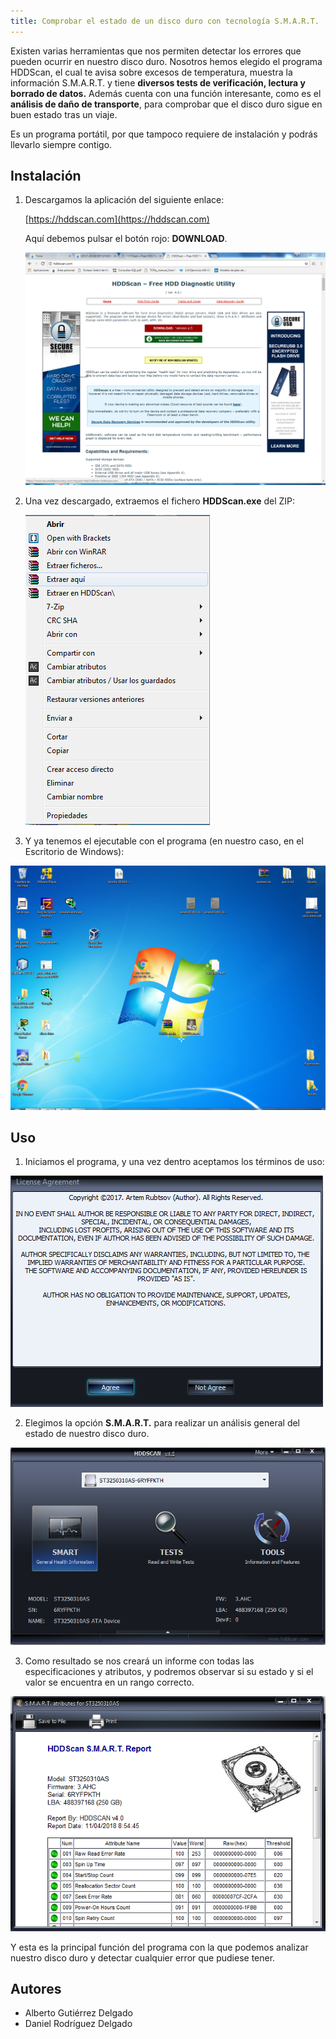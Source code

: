 ```yaml
---
title: Comprobar el estado de un disco duro con tecnología S.M.A.R.T.
---
```


Existen varias herramientas que nos permiten detectar los errores que pueden ocurrir en nuestro disco duro. Nosotros hemos elegido el programa HDDScan, el cual te avisa sobre excesos de temperatura, muestra la información S.M.A.R.T. y tiene **diversos tests de verificación, lectura y borrado de datos.**
Además cuenta con una función interesante, como es el **análisis de daño de transporte**, para comprobar que el disco duro sigue en buen estado tras un viaje.

Es un programa portátil, por que tampoco requiere de instalación y podrás llevarlo siempre contigo.

## Instalación

1. Descargamos la aplicación del siguiente enlace:

   [https://hddscan.com](https://hddscan.com)

   Aquí debemos pulsar el botón rojo: **DOWNLOAD**.

   ![Link rojo](imagenes/1.png) 

2. Una vez descargado, extraemos el fichero **HDDScan.exe** del ZIP:

   ![Extracción](imagenes/2.png)

3. Y ya tenemos el ejecutable con el programa (en nuestro caso, en el Escritorio de Windows):

![Ejecutable](imagenes/3.png)

## Uso

1. Iniciamos el programa, y una vez dentro aceptamos los términos de uso:

![Aceptar términos de uso](imagenes/4.png)

2. Elegimos la opción **S.M.A.R.T.** para realizar un análisis general del estado de nuestro disco duro. 

![SMART](imagenes/5.png)

3. Como resultado se nos creará un informe con todas las especificaciones y atributos, y podremos observar si su estado y si el valor se encuentra en un rango correcto.

![Informe SMART](imagenes/6.png)

Y esta es la principal función del programa con la que podemos analizar nuestro disco duro y detectar cualquier error que pudiese tener.    

## Autores

* Alberto Gutiérrez Delgado
* Daniel Rodríguez Delgado